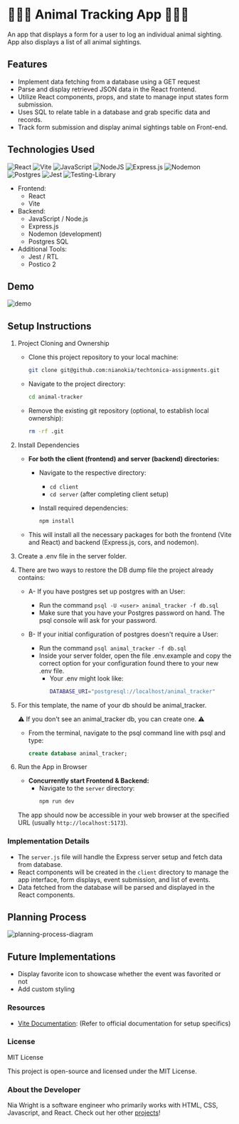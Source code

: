 # 🦁🐯🐻 Animal Tracking App 🐻🐯🦁
An app that displays a form for a user to log an individual animal sighting. App also displays a list of all animal sightings.
## Features

* Implement data fetching from a database using a GET request
* Parse and display retrieved JSON data in the React frontend.
* Utilize React components, props, and state to manage input states form submission.
* Uses SQL to relate table in a database and grab specific data and records.
* Track form submission and display animal sightings table on Front-end.

## Technologies Used
![React](https://img.shields.io/badge/react-%2320232a.svg?style=for-the-badge&logo=react&logoColor=%2361DAFB)
![Vite](https://img.shields.io/badge/vite-%23646CFF.svg?style=for-the-badge&logo=vite&logoColor=white)
![JavaScript](https://img.shields.io/badge/javascript-%23323330.svg?style=for-the-badge&logo=javascript&logoColor=%23F7DF1E)
![NodeJS](https://img.shields.io/badge/node.js-6DA55F?style=for-the-badge&logo=node.js&logoColor=white)
![Express.js](https://img.shields.io/badge/express.js-%23404d59.svg?style=for-the-badge&logo=express&logoColor=%2361DAFB)
![Nodemon](https://img.shields.io/badge/NODEMON-%23323330.svg?style=for-the-badge&logo=nodemon&logoColor=%BBDEAD)
![Postgres](https://img.shields.io/badge/postgres-%23316192.svg?style=for-the-badge&logo=postgresql&logoColor=white)
![Jest](https://img.shields.io/badge/-jest-%23C21325?style=for-the-badge&logo=jest&logoColor=white)
![Testing-Library](https://img.shields.io/badge/-TestingLibrary-%23E33332?style=for-the-badge&logo=testing-library&logoColor=white)


* Frontend:
    * React
    * Vite
* Backend:
    * JavaScript / Node.js
    * Express.js
    * Nodemon (development)
    * Postgres SQL
* Additional Tools:
    * Jest / RTL
    * Postico 2

## Demo
![demo](https://i.giphy.com/media/v1.Y2lkPTc5MGI3NjExdDhvMzBnZDJ3bmpmc2ZpY3FibWloajF5MTczNWJiNG9wb2l2d2Q4bSZlcD12MV9pbnRlcm5hbF9naWZfYnlfaWQmY3Q9Zw/CrK1PLUXdUPyd1caji/giphy.gif)

## Setup Instructions

1. Project Cloning and Ownership

    * Clone this project repository to your local machine:

        ```bash
        git clone git@github.com:nianokia/techtonica-assignments.git
        ```

    * Navigate to the project directory:

        ```bash
        cd animal-tracker
        ```

    * Remove the existing git repository (optional, to establish local ownership):

        ```bash
        rm -rf .git
        ```

2. Install Dependencies

    * **For both the client (frontend) and server (backend) directories:**
        * Navigate to the respective directory:
            * `cd client`
            * `cd server` (after completing client setup)
        * Install required dependencies:

            ```bash
            npm install
            ```

    * This will install all the necessary packages for both the frontend (Vite and React) and backend (Express.js, cors, and nodemon).

3. Create a .env file in the server folder.

4. There are two ways to restore the DB dump file the project already contains:
    * A- If you have postgres set up postgres with an User: 

        * Run the command ```psql -U <user> animal_tracker -f db.sql```
        * Make sure that you have your Postgres password on hand. The psql console will ask for your password.

    * B- If your initial configuration of postgres doesn't require a User:

        * Run the command ```psql animal_tracker -f db.sql```
        * Inside your server folder, open the file .env.example and copy the correct option for your configuration found there to your new .env file.
            * Your .env might look like:
                ```bash
                DATABASE_URI="postgresql://localhost/animal_tracker"
                ```

5. For this template, the name of your db should be animal_tracker.

    ⚠️ If you don't see an animal_tracker db, you can create one. ⚠️
    * From the terminal, navigate to the psql command line with psql and type:
        ```sql
        create database animal_tracker;
        ``` 

6. Run the App in Browser

    * **Concurrently start Frontend & Backend:**
        * Navigate to the `server` directory:
            ```bash
            npm run dev
            ```

    The app should now be accessible in your web browser at the specified URL (usually `http://localhost:5173`).

### Implementation Details

* The `server.js` file will handle the Express server setup and fetch data from database.
* React components will be created in the `client` directory to manage the app interface, form displays, event submission, and list of events.
* Data fetched from the database will be parsed and displayed in the React components.

## Planning Process
![planning-process-diagram](https://github.com/user-attachments/assets/1cec4518-b7c7-42dd-8294-188b14b13732)


## Future Implementations
* Display favorite icon to showcase whether the event was favorited or not
* Add custom styling

### Resources

* [Vite Documentation](https://vitejs.dev/): (Refer to official documentation for setup specifics)

### License

MIT License

This project is open-source and licensed under the MIT License.

### About the Developer
Nia Wright is a software engineer who primarily works with HTML, CSS, Javascript, and React. Check out her other [projects](https://niawright.netlify.app/)!
